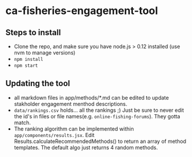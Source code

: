 # ca-fisheries-engagement-tool


## Steps to install

* Clone the repo, and make sure you have node.js > 0.12 installed (use nvm to manage versions)
* `npm install`
* `npm start`


## Updating the tool

* all markdown files in app/methods/*.md can be edited to update stakholder engagement menthod descriptions.
* `data/rankings.csv` holds... all the rankings ;) Just be sure to never edit the id's in files or file names(e.g. `online-fishing-forums`). They gotta match.
* The ranking algorithm can be implemented within `app/components/results.jsx`. Edit Results.calculateRecommendedMethods() to return an array of method templates. The default algo just returns 4 random methods.
